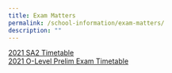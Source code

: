 ```yaml
---
title: Exam Matters
permalink: /school-information/exam-matters/
description: ""
---
```

<p><a href="/files/2021%20SA2%20Timetable_updated%2026082021.pdf">2021 SA2 Timetable</a><br /><a href="/files/2021%20O-Level%20Prelim%20Exam%20Timetable_updated%2027072021.pdf">2021 O-Level Prelim Exam Timetable</a></p>